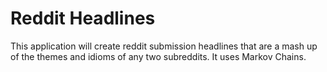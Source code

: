 Reddit Headlines
===============

This application will create reddit submission headlines that are a mash up of the themes and idioms of any two subreddits. It uses Markov Chains. 
